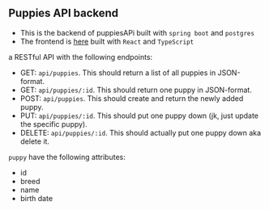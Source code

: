 ## Puppies API backend

- This is the backend of puppiesAPi built with `spring boot` and `postgres`
- The frontend is [here](https://github.com/qingqing0226/puppiesAPI-frontend) built with `React` and `TypeScript`

a RESTful API with the following endpoints:

- GET: `api/puppies`. This should return a list of all puppies in JSON-format.
- GET: `api/puppies/:id`. This should return one puppy in JSON-format.
- POST: `api/puppies`. This should create and return the newly added puppy.
- PUT: `api/puppies/:id`. This should put one puppy down (jk, just update the specific puppy).
- DELETE: `api/puppies/:id`. This should actually put one puppy down aka delete it.

`puppy` have the following attributes: 
- id
- breed
- name
- birth date

